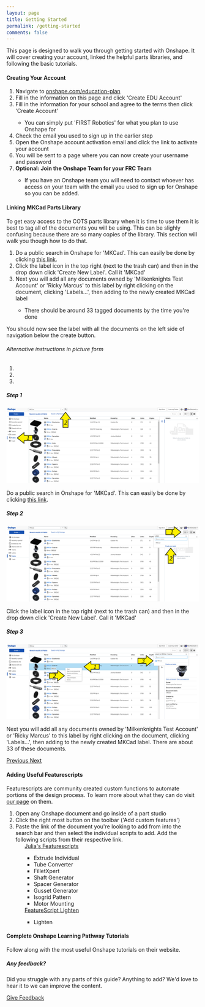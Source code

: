 ```yaml
---
layout: page
title: Getting Started
permalink: /getting-started
comments: false
---
```


<!-- Left side -->
<div class="row justify-content-between">
    <div class="col-md-8 pr-5">
        <p>This page is designed to walk you through getting started with Onshape. It will cover creating your account, linked the helpful parts libraries, and following the basic tutorials.</p>
        <div id="account">
            <h4>Creating Your Account</h4>
            <ol>
                <li>Navigate to <a target="_blank" rel="noopener noreferrer" href="https://www.onshape.com/education-plan">onshape.com/education-plan</a></li>
                <li>Fill in the information on this page and click 'Create EDU Account'</li>
                <li>Fill in the information for your school and agree to the terms then click 'Create Account'</li>
                <ul><li>You can simply put 'FIRST Robotics' for what you plan to use Onshape for</li></ul>
                <li>Check the email you used to sign up in the earlier step</li>
                <li>Open the Onshape account activation email and click the link to activate your account</li>
                <li>You will be sent to a page where you can now create your username and password</li>
                <li><b>Optional: Join the Onshape Team for your FRC Team</b></li>
                <ul><li>If you have an Onshape team you will need to contact whoever has access on your team with the email you used to sign up for Onshape so you can be added.</li></ul>
                </ol>
        </div>
        <div id="mkcad">
            <h4>Linking MKCad Parts Library</h4>
            <p>To get easy access to the COTS parts library when it is time to use them it is best to tag all of the documents you will be using. This can be slighly confusing because there are so many copies of the library. This section will walk you though how to do that.</p>
            <ol>
            <li>Do a public search in Onshape for 'MKCad'. This can easily be done by clicking <a target="_blank" rel="noopener noreferrer" href="https://cad.onshape.com/documents?nodeId=3&resourceType=filter&q=_all:MKCad">this link</a>.</li>
            <li>Click the label icon in the top right (next to the trash can) and then in the drop down click 'Create New Label'. Call it 'MKCad'</li>
            <li>Next you will add all any documents owned by 'Milkenknights Test Account' or 'Ricky Marcus' to this label by right clicking on the document, clicking 'Labels...', then adding to the newly created MKCad label</li>
            <ul><li>There should be around 33 tagged documents by the time you're done</li></ul>
            </ol>
            <p>You should now see the label with all the documents on the left side of navigation below the create button.</p>
            <!-- Carousel -->
            <h6>Alternative instructions in picture form</h6>
            <div id="carouselExampleCaptions" class="carousel slide" data-interval="false" data-ride="carousel">
                <ol class="carousel-indicators">
                    <li data-target="#carouselExampleCaptions" data-slide-to="0" class="active"></li>
                    <li data-target="#carouselExampleCaptions" data-slide-to="1"></li>
                    <li data-target="#carouselExampleCaptions" data-slide-to="2"></li>
                </ol>
                <div class="carousel-inner" role="listbox">
                    <div class="carousel-item active text-center p-4">
                        <div class="row">
                        <div class="col-md-10 mx-auto">
                        <h5>Step 1</h5>
                        <img src="/assets/images/getting-started/mkcad/step1.png" class="d-block w-100" alt="...">
                        <p>Do a public search in Onshape for 'MKCad'. This can easily be done by clicking <a target="_blank" rel="noopener noreferrer" href="https://cad.onshape.com/documents?nodeId=3&resourceType=filter&q=_all:MKCad">this link</a>.</p>
                        </div>
                        </div>
                    </div>
                    <div class="carousel-item text-center p-4">
                        <div class="row">
                        <div class="col-md-10 mx-auto">
                        <h5>Step 2</h5>
                        <img src="/assets/images/getting-started/mkcad/step2.png" class="d-block w-100" alt="...">
                        <p>Click the label icon in the top right (next to the trash can) and then in the drop down click 'Create New Label'. Call it 'MKCad'</p>
                        </div>
                        </div>
                    </div>
                    <div class="carousel-item text-center p-4">
                        <div class="row">
                        <div class="col-md-10 mx-auto">
                        <h5>Step 3</h5>
                        <img src="/assets/images/getting-started/mkcad/step3.png" class="d-block w-100" alt="...">
                        <p>Next you will add all any documents owned by 'Milkenknights Test Account' or 'Ricky Marcus' to this label by right clicking on the document, clicking 'Labels...', then adding to the newly created MKCad label. There are about 33 of these documents.</p>
                        </div>
                        </div>
                    </div>                                        
                </div>
                <a class="carousel-control-prev" href="#carouselExampleCaptions" role="button" data-slide="prev">
                    <span class="carousel-control-prev-icon" aria-hidden="true"></span>
                    <span class="sr-only">Previous</span>
                </a>
                <a class="carousel-control-next" href="#carouselExampleCaptions" role="button" data-slide="next">
                    <span class="carousel-control-next-icon" aria-hidden="true"></span>
                    <span class="sr-only">Next</span>
                </a>
                </div>
        </div>
        <div id="featurescripts">
            <h4>Adding Useful Featurescripts</h4>
            <p>Featurescripts are community created custom functions to automate portions of the design process. To learn more about what they can do visit <a href="/cad-library#Featurescripts">our page</a> on them.</p>
            <ol>
                <li>Open any Onshape document and go inside of a part studio</li>
                <li>Click the right most button on the toolbar ('Add custom features')</li>
                <li>Paste the link of the document you're looking to add from into the search bar and then select the individual scripts to add. Add the following scripts from their respective link.
                <ul>
                    <a href="https://cad.onshape.com/documents/95c00401c440b44ad8799ef5/w/1f1ebce01a3b8eb6fa102975/e/f59ee8c28530122eb7fa9f5c" target="_blank">Julia's Featurescripts</a>
                    <ul>
                    <li>Extrude Individual</li>
                    <li>Tube Converter</li>
                    <li>FilletXpert</li>
                    <li>Shaft Generator</li>
                    <li>Spacer Generator</li>
                    <li>Gusset Generator</li>
                    <li>Isogrid Pattern</li>
                    <li>Motor Mounting</li>
                    </ul>
                    <a href="https://cad.onshape.com/documents/573f7d70e4b0fddafb52148c/v/85bb63ae5685ae3614116952/e/5eccf6d369b0312a728d77d3" target="_blank">FeatureScript Lighten</a>
                    <ul>
                    <li>Lighten</li>
                    </ul>
                </ul>
                </li>
            </ol>
        </div>
        <div id="tutorials">
            <h4>Complete Onshape Learning Pathway Tutorials</h4>
            <p>Follow along with the most useful Onshape tutorials on their website.</p>
        </div>
    </div>
<!-- Right side -->
    <div class="col-md-4">
        <div class="sticky-top sticky-top-80">
            <h5>Any feedback?</h5>
            <p>Did you struggle with any parts of this guide? Anything to add? We'd love to hear it to we can improve the content.</p>
            <a href="/contribute" class="btn btn-primary">Give Feedback</a>
        </div>
    </div>
</div>

<script>
    function CopyText(text){
        // var text = "Example text to appear on clipboard";
        navigator.clipboard.writeText(text).then(function() {
            // console.log('Async: Copying to clipboard was successful!');
        }, function(err) {
            console.error('Async: Could not copy text: ', err);
        });
    }
</script>
